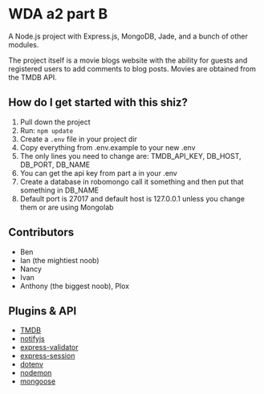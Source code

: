 WDA a2 part B
============================================
A Node.js project with Express.js, MongoDB, Jade, and a bunch of other modules.

The project itself is a movie blogs website with the ability for guests and registered users to add comments to blog posts. Movies are obtained from the TMDB API.

How do I get started with this shiz?
------------------------------------
1. Pull down the project
2. Run: `npm update`
3. Create a `.env` file in your project dir
4. Copy everything from .env.example to your new .env
5. The only lines you need to change are: TMDB_API_KEY, DB_HOST, DB_PORT, DB_NAME
6. You can get the api key from part a in your .env
7. Create a database in robomongo call it something and then put that something in DB_NAME
8. Default port is 27017 and default host is 127.0.0.1 unless you change them or are using Mongolab

Contributors
--------------------------------
* Ben
* Ian (the mightiest noob)
* Nancy
* Ivan
* Anthony (the biggest noob), Plox 

Plugins & API
--------------------------------
* [TMDB](https://www.themoviedb.org)
* [notifyjs](https://notifyjs.com)
* [express-validator](https://github.com/ctavan/express-validator)
* [express-session](https://github.com/expressjs/session)
* [dotenv](https://www.npmjs.com/package/dotenv)
* [nodemon](https://github.com/remy/nodemon)
* [mongoose](http://mongoosejs.com/)